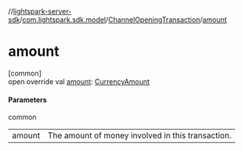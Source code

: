 //[lightspark-server-sdk](../../../index.md)/[com.lightspark.sdk.model](../index.md)/[ChannelOpeningTransaction](index.md)/[amount](amount.md)

# amount

[common]\
open override val [amount](amount.md): [CurrencyAmount](../-currency-amount/index.md)

#### Parameters

common

| | |
|---|---|
| amount | The amount of money involved in this transaction. |
